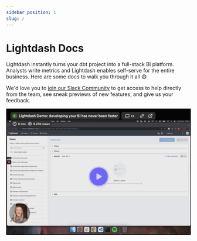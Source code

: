 ```yaml
---
sidebar_position: 1
slug: /
---
```


# Lightdash Docs

Lightdash instantly turns your dbt project into a full-stack BI platform. Analysts write metrics and Lightdash enables self-serve for the entire business. Here are some docs to walk you through it all 😄

We'd love you to [join our Slack Community](https://join.slack.com/t/lightdash-community/shared_invite/zt-2ehqnrvqt-LbCq7cUSFHAzEj_wMuxg4A) to get access to help directly from the team, see sneak previews of new features, and give us your feedback.

[![demo showing lightdash](./assets/demo_lightdash.png)](https://www.loom.com/share/c0805a236a994de397ac5142fdfe4b7f)
